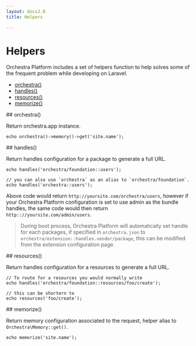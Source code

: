 ```yaml
---
layout: docs2.0
title: Helpers

---
```


# Helpers

Orchestra Platform includes a set of helpers function to help solves some of the frequent problem while developing on Laravel.

* [orchestra()](#orchestra)
* [handles()](#handles)
* [resources()](#resources)
* [memorize()](#memorize)

<article id="orchestra">
## orchestra()

Return orchestra.app instance.

	echo orchestra()->memory()->get('site.name');

</article>

<article id="handles">
## handles()

Return handles configuration for a package to generate a full URL.

	echo handles('orchestra/foundation::users');

	// you can also use `orchestra` as an alias to `orchestra/foundation`.
	echo handles('orchestra::users');

Above code would return `http://yoursite.com/orchestra/users`, however if your Orchestra Platform configuration is set to use admin as the bundle handles, the same code would then return `http:://yoursite.com/admin/users`.

> During boot process, Orchestra Platform will automatically set handle for each packages, if specified in `orchestra.json` to `orchestra/extension::handles.vendor/package`, this can be modified from the extension configuration page.

</article>

<article id="resources">
## resources()

Return handles configuration for a resources to generate a full URL.

	// To route for a resources you would normally write
	echo handles('orchestra/foundation::resources/foo/create');

	// this can be shortern to
	echo resources('foo/create');

</article>

<article id="memorize">
## memorize()

Return memory configuration associated to the request, helper alias to `Orchestra\Memory::get()`.

	echo memorize('site.name');

</article>
